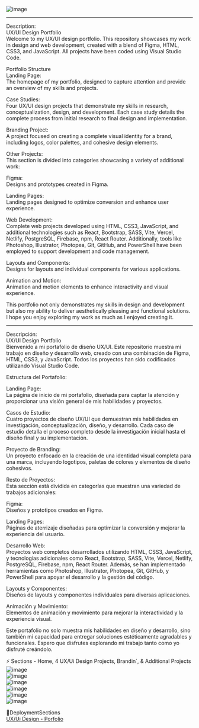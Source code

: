 
![image](https://github.com/user-attachments/assets/49759c2a-a929-47da-99e0-054872259265) </br>

***************************************************************************************************************************************************************************************

Description: </br>
UX/UI Design Portfolio </br>
Welcome to my UX/UI design portfolio. This repository showcases my work in design and web development, created with a blend of Figma, HTML, CSS3, and JavaScript. All projects have been coded using Visual Studio Code.

Portfolio Structure</br>
Landing Page: </br> 
The homepage of my portfolio, designed to capture attention and provide an overview of my skills and projects.</br>

Case Studies:</br>
Four UX/UI design projects that demonstrate my skills in research, conceptualization, design, and development. Each case study details the complete process from initial research to final design and implementation.</br>

Branding Project: </br>
A project focused on creating a complete visual identity for a brand, including logos, color palettes, and cohesive design elements.</br>

Other Projects: </br> 
This section is divided into categories showcasing a variety of additional work:</br>

Figma:</br>
Designs and prototypes created in Figma.

Landing Pages: </br>
Landing pages designed to optimize conversion and enhance user experience.</br>

Web Development:</br>
Complete web projects developed using HTML, CSS3, JavaScript, and additional technologies such as React, Bootstrap, SASS, Vite, Vercel, Netlify, PostgreSQL, Firebase, npm, React Router. Additionally, tools like Photoshop, Illustrator, Photopea, Git, GitHub, and PowerShell have been employed to support development and code management.</br>

Layouts and Components: </br>
Designs for layouts and individual components for various applications.</br>

Animation and Motion:</br>
Animation and motion elements to enhance interactivity and visual experience.</br>

This portfolio not only demonstrates my skills in design and development but also my ability to deliver aesthetically pleasing and functional solutions. I hope you enjoy exploring my work as much as I enjoyed creating it.</br>

***************************************************************************************************************************************************************************************
Descripción: </br>
UX/UI Design Portfolio</br>
Bienvenido a mi portafolio de diseño UX/UI. Este repositorio muestra mi trabajo en diseño y desarrollo web, creado con una combinación de Figma, HTML, CSS3, y JavaScript. Todos los proyectos han sido codificados utilizando Visual Studio Code.</br>

Estructura del Portafolio:</br>

Landing Page: </br>
La página de inicio de mi portafolio, diseñada para captar la atención y proporcionar una visión general de mis habilidades y proyectos.</br>

Casos de Estudio:</br>
Cuatro proyectos de diseño UX/UI que demuestran mis habilidades en investigación, conceptualización, diseño, y desarrollo. Cada caso de estudio detalla el proceso completo desde la investigación inicial hasta el diseño final y su implementación.</br>

Proyecto de Branding: </br>
Un proyecto enfocado en la creación de una identidad visual completa para una marca, incluyendo logotipos, paletas de colores y elementos de diseño cohesivos.</br>

Resto de Proyectos:</br>
Esta sección está dividida en categorías que muestran una variedad de trabajos adicionales:</br>

Figma:</br>
Diseños y prototipos creados en Figma.</br>

Landing Pages: </br>
Páginas de aterrizaje diseñadas para optimizar la conversión y mejorar la experiencia del usuario.</br>

Desarrollo Web: </br>
Proyectos web completos desarrollados utilizando HTML, CSS3, JavaScript, y tecnologías adicionales como React, Bootstrap, SASS, Vite, Vercel, Netlify, PostgreSQL, Firebase, npm, React Router. Además, se han implementado herramientas como Photoshop, Illustrator, Photopea, Git, GitHub, y PowerShell para apoyar el desarrollo y la gestión del código.</br>

Layouts y Componentes: </br>
Diseños de layouts y componentes individuales para diversas aplicaciones.</br>

Animación y Movimiento:</br>
Elementos de animación y movimiento para mejorar la interactividad y la experiencia visual.</br>

Este portafolio no solo muestra mis habilidades en diseño y desarrollo, sino también mi capacidad para entregar soluciones estéticamente agradables y funcionales. Espero que disfrutes explorando mi trabajo tanto como yo disfruté creándolo.</br>

⚡ Sections - Home, 4 UX/Ui Design Projects,  Brandin´, & Additional Projects </br>
![image](https://github.com/user-attachments/assets/ebd04af8-77c1-4d1b-9949-da35e7d7e79c) </br>
![image](https://github.com/user-attachments/assets/a3442bd0-2f5f-49b0-95a6-c39942b11422) </br>
![image](https://github.com/user-attachments/assets/97141c9c-b7f1-4f2b-8877-1f1da5b696d3) </br>
![image](https://github.com/user-attachments/assets/7e0d1d1d-fa66-4279-816f-4b7cb7150d73) </br>
![image](https://github.com/user-attachments/assets/cd490028-d00e-4069-87d2-46e22969c039) </br>
![image](https://github.com/user-attachments/assets/c054ee1f-2902-4eed-a62e-93de7265b6de) </br>


🚀DeploymentSections </br>
[UX/Ui Design - Porfolio](https://design-portfolio-gilt-theta.vercel.app/)</br>
